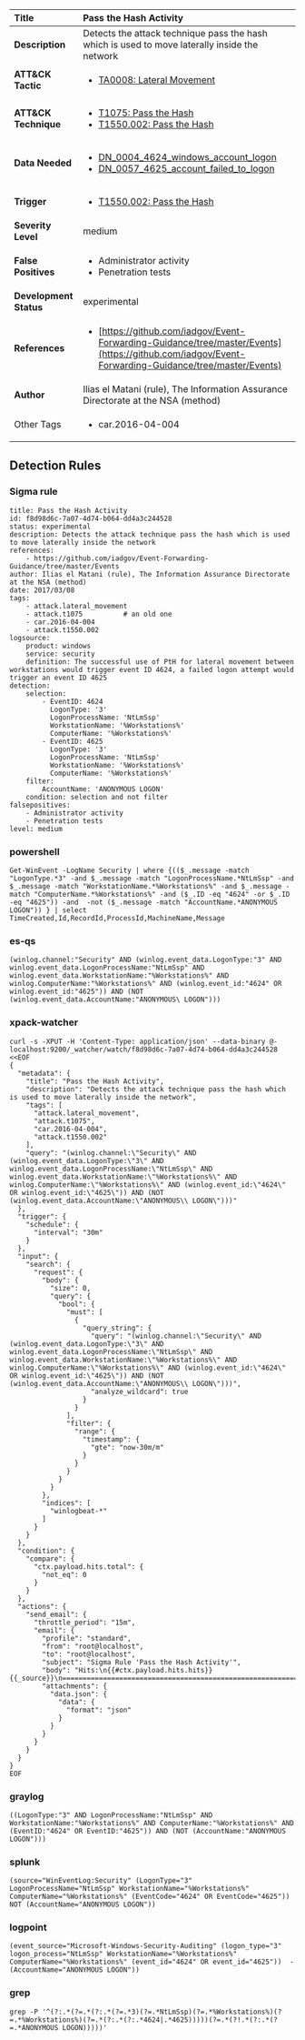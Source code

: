 | Title                    | Pass the Hash Activity       |
|:-------------------------|:------------------|
| **Description**          | Detects the attack technique pass the hash which is used to move laterally inside the network |
| **ATT&amp;CK Tactic**    |  <ul><li>[TA0008: Lateral Movement](https://attack.mitre.org/tactics/TA0008)</li></ul>  |
| **ATT&amp;CK Technique** | <ul><li>[T1075: Pass the Hash](https://attack.mitre.org/techniques/T1075)</li><li>[T1550.002: Pass the Hash](https://attack.mitre.org/techniques/T1550/002)</li></ul>  |
| **Data Needed**          | <ul><li>[DN_0004_4624_windows_account_logon](../Data_Needed/DN_0004_4624_windows_account_logon.md)</li><li>[DN_0057_4625_account_failed_to_logon](../Data_Needed/DN_0057_4625_account_failed_to_logon.md)</li></ul>  |
| **Trigger**              | <ul><li>[T1550.002: Pass the Hash](../Triggers/T1550.002.md)</li></ul>  |
| **Severity Level**       | medium |
| **False Positives**      | <ul><li>Administrator activity</li><li>Penetration tests</li></ul>  |
| **Development Status**   | experimental |
| **References**           | <ul><li>[https://github.com/iadgov/Event-Forwarding-Guidance/tree/master/Events](https://github.com/iadgov/Event-Forwarding-Guidance/tree/master/Events)</li></ul>  |
| **Author**               | Ilias el Matani (rule), The Information Assurance Directorate at the NSA (method) |
| Other Tags           | <ul><li>car.2016-04-004</li></ul> | 

## Detection Rules

### Sigma rule

```
title: Pass the Hash Activity
id: f8d98d6c-7a07-4d74-b064-dd4a3c244528
status: experimental
description: Detects the attack technique pass the hash which is used to move laterally inside the network
references:
    - https://github.com/iadgov/Event-Forwarding-Guidance/tree/master/Events
author: Ilias el Matani (rule), The Information Assurance Directorate at the NSA (method)
date: 2017/03/08
tags:
    - attack.lateral_movement
    - attack.t1075          # an old one
    - car.2016-04-004
    - attack.t1550.002
logsource:
    product: windows
    service: security
    definition: The successful use of PtH for lateral movement between workstations would trigger event ID 4624, a failed logon attempt would trigger an event ID 4625
detection:
    selection:
        - EventID: 4624
          LogonType: '3'
          LogonProcessName: 'NtLmSsp'
          WorkstationName: '%Workstations%'
          ComputerName: '%Workstations%'
        - EventID: 4625
          LogonType: '3'
          LogonProcessName: 'NtLmSsp'
          WorkstationName: '%Workstations%'
          ComputerName: '%Workstations%'
    filter:
        AccountName: 'ANONYMOUS LOGON'
    condition: selection and not filter
falsepositives:
    - Administrator activity
    - Penetration tests
level: medium

```





### powershell
    
```
Get-WinEvent -LogName Security | where {(($_.message -match "LogonType.*3" -and $_.message -match "LogonProcessName.*NtLmSsp" -and $_.message -match "WorkstationName.*%Workstations%" -and $_.message -match "ComputerName.*%Workstations%" -and ($_.ID -eq "4624" -or $_.ID -eq "4625")) -and  -not ($_.message -match "AccountName.*ANONYMOUS LOGON")) } | select TimeCreated,Id,RecordId,ProcessId,MachineName,Message
```


### es-qs
    
```
(winlog.channel:"Security" AND (winlog.event_data.LogonType:"3" AND winlog.event_data.LogonProcessName:"NtLmSsp" AND winlog.event_data.WorkstationName:"%Workstations%" AND winlog.ComputerName:"%Workstations%" AND (winlog.event_id:"4624" OR winlog.event_id:"4625")) AND (NOT (winlog.event_data.AccountName:"ANONYMOUS\ LOGON")))
```


### xpack-watcher
    
```
curl -s -XPUT -H 'Content-Type: application/json' --data-binary @- localhost:9200/_watcher/watch/f8d98d6c-7a07-4d74-b064-dd4a3c244528 <<EOF
{
  "metadata": {
    "title": "Pass the Hash Activity",
    "description": "Detects the attack technique pass the hash which is used to move laterally inside the network",
    "tags": [
      "attack.lateral_movement",
      "attack.t1075",
      "car.2016-04-004",
      "attack.t1550.002"
    ],
    "query": "(winlog.channel:\"Security\" AND (winlog.event_data.LogonType:\"3\" AND winlog.event_data.LogonProcessName:\"NtLmSsp\" AND winlog.event_data.WorkstationName:\"%Workstations%\" AND winlog.ComputerName:\"%Workstations%\" AND (winlog.event_id:\"4624\" OR winlog.event_id:\"4625\")) AND (NOT (winlog.event_data.AccountName:\"ANONYMOUS\\ LOGON\")))"
  },
  "trigger": {
    "schedule": {
      "interval": "30m"
    }
  },
  "input": {
    "search": {
      "request": {
        "body": {
          "size": 0,
          "query": {
            "bool": {
              "must": [
                {
                  "query_string": {
                    "query": "(winlog.channel:\"Security\" AND (winlog.event_data.LogonType:\"3\" AND winlog.event_data.LogonProcessName:\"NtLmSsp\" AND winlog.event_data.WorkstationName:\"%Workstations%\" AND winlog.ComputerName:\"%Workstations%\" AND (winlog.event_id:\"4624\" OR winlog.event_id:\"4625\")) AND (NOT (winlog.event_data.AccountName:\"ANONYMOUS\\ LOGON\")))",
                    "analyze_wildcard": true
                  }
                }
              ],
              "filter": {
                "range": {
                  "timestamp": {
                    "gte": "now-30m/m"
                  }
                }
              }
            }
          }
        },
        "indices": [
          "winlogbeat-*"
        ]
      }
    }
  },
  "condition": {
    "compare": {
      "ctx.payload.hits.total": {
        "not_eq": 0
      }
    }
  },
  "actions": {
    "send_email": {
      "throttle_period": "15m",
      "email": {
        "profile": "standard",
        "from": "root@localhost",
        "to": "root@localhost",
        "subject": "Sigma Rule 'Pass the Hash Activity'",
        "body": "Hits:\n{{#ctx.payload.hits.hits}}{{_source}}\n================================================================================\n{{/ctx.payload.hits.hits}}",
        "attachments": {
          "data.json": {
            "data": {
              "format": "json"
            }
          }
        }
      }
    }
  }
}
EOF

```


### graylog
    
```
((LogonType:"3" AND LogonProcessName:"NtLmSsp" AND WorkstationName:"%Workstations%" AND ComputerName:"%Workstations%" AND (EventID:"4624" OR EventID:"4625")) AND (NOT (AccountName:"ANONYMOUS LOGON")))
```


### splunk
    
```
(source="WinEventLog:Security" (LogonType="3" LogonProcessName="NtLmSsp" WorkstationName="%Workstations%" ComputerName="%Workstations%" (EventCode="4624" OR EventCode="4625")) NOT (AccountName="ANONYMOUS LOGON"))
```


### logpoint
    
```
(event_source="Microsoft-Windows-Security-Auditing" (logon_type="3" logon_process="NtLmSsp" WorkstationName="%Workstations%" ComputerName="%Workstations%" (event_id="4624" OR event_id="4625"))  -(AccountName="ANONYMOUS LOGON"))
```


### grep
    
```
grep -P '^(?:.*(?=.*(?:.*(?=.*3)(?=.*NtLmSsp)(?=.*%Workstations%)(?=.*%Workstations%)(?=.*(?:.*(?:.*4624|.*4625)))))(?=.*(?!.*(?:.*(?=.*ANONYMOUS LOGON)))))'
```



